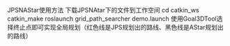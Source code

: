 JPSNAStar使用方法
  下载JPSNAtar下的文件到工作空间
  cd catkin_ws
  catkin_make
  roslaunch grid_path_searcher demo.launch
  使用Goal3DTool选择终止点即可实现全局规划（红色线是JPS规划出的路线、黑色线是AStar规划出的路线）
